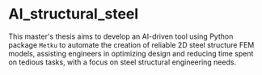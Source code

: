 # AI_structural_steel
This master's thesis aims to develop an AI-driven tool using Python package `Metku` to automate the creation of reliable 2D steel structure FEM models, assisting engineers in optimizing design and reducing time spent on tedious tasks, with a focus on steel structural engineering needs.
